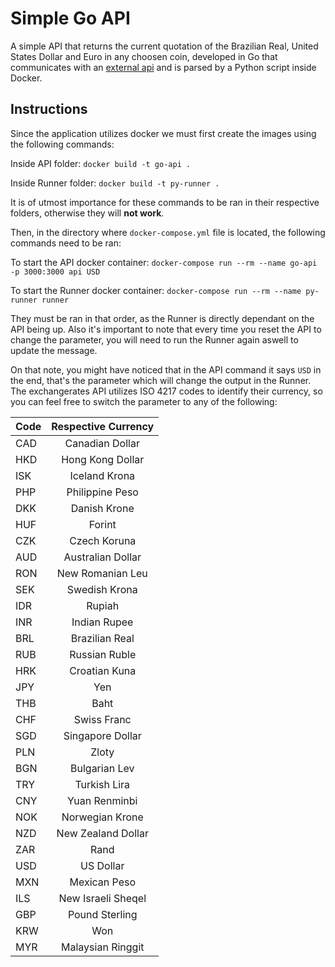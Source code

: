 # Simple Go API

A simple API that returns the current quotation of the Brazilian Real, United States Dollar and Euro in any choosen coin, developed in Go that communicates with an [external api](exchangeratesapi.io) and is parsed by a Python script inside Docker.


## Instructions

Since the application utilizes docker we must first create the images using the following commands:

Inside API folder:
`docker build -t go-api .`

Inside Runner folder:
`docker build -t py-runner .`

It is of utmost importance for these commands to be ran in their respective folders, otherwise they will **not work**.

Then, in the directory where `docker-compose.yml` file is located, the following commands need to be ran:

To start the API docker container: `docker-compose run --rm --name go-api -p 3000:3000 api USD`

To start the Runner docker container: `docker-compose run --rm --name py-runner runner`

They must be ran in that order, as the Runner is directly dependant on the API being up. Also it's important to note that every time you reset the API to change the parameter, you will need to run the Runner again aswell to update the message.

On that note, you might have noticed that in the API command it says `USD` in the end, that's the parameter which will change the output in the Runner. The exchangerates API utilizes ISO 4217 codes to identify their currency, so you can feel free to switch the parameter to any of the following:

| Code     | Respective Currency   |
| -------- |  :----------------:   | 
| CAD      | Canadian Dollar	     | 
| HKD      | Hong Kong Dollar      | 
| ISK      | Iceland Krona	       |
| PHP      | Philippine Peso       |
| DKK      | Danish Krone          |
| HUF      | Forint                |
| CZK      | Czech Koruna          |
| AUD      | Australian Dollar     |
| RON      | New Romanian Leu      |
| SEK      | Swedish Krona         |
| IDR      | Rupiah                |
| INR      | Indian Rupee          |
| BRL      | Brazilian Real	       |
| RUB      | Russian Ruble         |
| HRK      | Croatian Kuna         |
| JPY      | Yen                   |
| THB      | Baht                  |
| CHF      | Swiss Franc           |
| SGD      | Singapore Dollar      |
| PLN      | Zloty	               |
| BGN      | Bulgarian Lev         |
| TRY      | Turkish Lira          |
| CNY      | Yuan Renminbi         |
| NOK      | Norwegian Krone       |
| NZD      | New Zealand Dollar    |
| ZAR      | Rand                  |
| USD      | US Dollar             |
| MXN      | Mexican Peso          |
| ILS      | New Israeli Sheqel    |
| GBP      | Pound Sterling        |
| KRW      | Won                   |
| MYR      | Malaysian Ringgit     |
